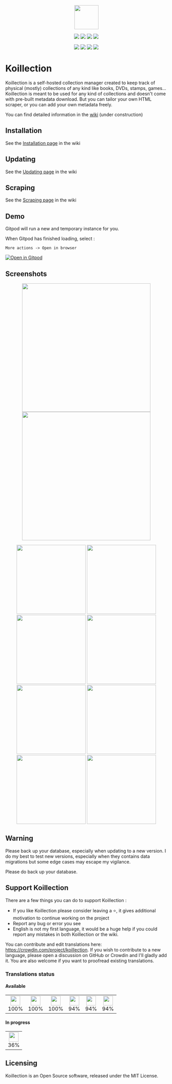 <p align="center">
    <img src="https://user-images.githubusercontent.com/20560781/80213166-0e560e00-8639-11ea-944e-4f79fdbcef55.png" width="75" height="75">
</p>

<p align="center">
    <img src="https://img.shields.io/github/v/release/koillection/koillection" />
    <img src="https://img.shields.io/github/license/koillection/koillection" />    
    <img src="https://img.shields.io/github/actions/workflow/status/koillection/koillection/ci.yml" />
    <img src="https://img.shields.io/scrutinizer/g/koillection/koillection/1.4" />    
</p>
<p align="center">
    <img src="https://img.shields.io/packagist/php-v/koillection/koillection" />
    <img src="https://img.shields.io/badge/postgresql->=10.0-blue" />            
    <img src="https://img.shields.io/badge/mariadb->=10.0-blue" />
    <img src="https://img.shields.io/badge/mysql->=8.0-blue" />
<p>

# Koillection

Koillection is a self-hosted collection manager created to keep track of physical (mostly) collections of any kind like books, DVDs, stamps, games... 
Koillection is meant to be used for any kind of collections and doesn't come with pre-built metadata download. But you can tailor your own HTML scraper, or you can add your own metadata freely.
    
You can find detailed information in the <a href="https://github.com/koillection/koillection/wiki">wiki</a> (under construction)

## Installation
See the <a href="https://github.com/koillection/koillection/wiki/Installation">Installation page</a> in the wiki

## Updating
See the <a href="https://github.com/koillection/koillection/wiki/Updating">Updating page</a> in the wiki

## Scraping
See the <a href="https://github.com/koillection/koillection/wiki/Scraping">Scraping page</a> in the wiki

## Demo

Gitpod will run a new and temporary instance for you.

When Gitpod has finished loading, select :

    More actions -> Open in browser


[![Open in Gitpod](https://gitpod.io/button/open-in-gitpod.svg)](https://gitpod.io/#https://github.com/koillection/koillection-gitpod)

## Screenshots

<p align="center">
    <img width="400px" src="https://user-images.githubusercontent.com/20560781/168048241-cfcb71ce-c296-4f1b-bbb8-ecfea1e31048.png">
    <img width="400px" src="https://user-images.githubusercontent.com/20560781/168048246-53e991d1-77e9-4397-80c4-f1aa82504068.png">
</p>

<p align="center">
    <img height="215px" src="https://user-images.githubusercontent.com/20560781/168049067-dbac37b1-1150-4be5-ab95-f784d606f300.png">
    <img height="215px" src="https://user-images.githubusercontent.com/20560781/168049077-efac8291-4f5c-48d9-b2fa-d65a51842d25.png">
    <img height="215px" src="https://user-images.githubusercontent.com/20560781/177819056-8f110583-08ae-42b6-9e32-3e3db4a3923a.png">
    <img height="215px" src="https://user-images.githubusercontent.com/20560781/177818960-6e988a73-67e0-47bc-a377-0c92c530d423.png">
    <img height="215px" src="https://user-images.githubusercontent.com/20560781/168049088-2cda1da5-6e55-4800-918f-001fad6559a6.png">
    <img height="215px" src="https://user-images.githubusercontent.com/20560781/168049095-5f26e2c6-7218-42ae-bde1-4b32abae7e35.png">
    <img height="215px" src="https://user-images.githubusercontent.com/20560781/177819233-f3aa62c4-ce48-4184-9864-d40708367dbf.png">
    <img height="215px" src="https://user-images.githubusercontent.com/20560781/177819299-048ea3ad-fa0a-463d-b5b7-1607773553e4.png">
</p>

## Warning

Please back up your database, especially when updating to a new version. I do my best to test new versions, especially when they contains data migrations but some edge cases may escape my vigilance.

Please do back up your database.

## Support Koillection

There are a few things you can do to support Koillection :
    
* If you like Koillection please consider leaving a ⭐, it gives additional motivation to continue working on the project
* Report any bug or error you see
* English is not my first language, it would be a huge help if you could report any mistakes in both Koillection or the wiki.

You can contribute and edit translations here: https://crowdin.com/project/koillection. 
If you wish to contribute to a new language, please open a discussion on GitHub or Crowdin and I'll gladly add it. 
You are also welcome if you want to proofread existing translations.

### Translations status
<!-- CROWDIN-TRANSLATIONS-PROGRESS-ACTION-START -->


#### Available

<table><tr><td align="center" valign="top"><img width="30px" height="30px" src="https://raw.githubusercontent.com/benjaminjonard/crowdin-translations-progress-action/1.0/flags/fr.png"></div><div align="center" valign="top">100%</td><td align="center" valign="top"><img width="30px" height="30px" src="https://raw.githubusercontent.com/benjaminjonard/crowdin-translations-progress-action/1.0/flags/es-ES.png"></div><div align="center" valign="top">100%</td><td align="center" valign="top"><img width="30px" height="30px" src="https://raw.githubusercontent.com/benjaminjonard/crowdin-translations-progress-action/1.0/flags/en.png"></div><div align="center" valign="top">100%</td><td align="center" valign="top"><img width="30px" height="30px" src="https://raw.githubusercontent.com/benjaminjonard/crowdin-translations-progress-action/1.0/flags/pl.png"></div><div align="center" valign="top">94%</td><td align="center" valign="top"><img width="30px" height="30px" src="https://raw.githubusercontent.com/benjaminjonard/crowdin-translations-progress-action/1.0/flags/it.png"></div><div align="center" valign="top">94%</td><td align="center" valign="top"><img width="30px" height="30px" src="https://raw.githubusercontent.com/benjaminjonard/crowdin-translations-progress-action/1.0/flags/de.png"></div><div align="center" valign="top">94%</td></tr></table>

#### In progress

<table><tr><td align="center" valign="top"><img width="30px" height="30px" src="https://raw.githubusercontent.com/benjaminjonard/crowdin-translations-progress-action/1.0/flags/pt-BR.png"></div><div align="center" valign="top">36%</td></tr></table>
<!-- CROWDIN-TRANSLATIONS-PROGRESS-ACTION-END -->

## Licensing
Koillection is an Open Source software, released under the MIT License. 
